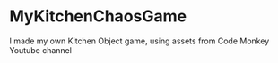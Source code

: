 # MyKitchenChaosGame
 I made my own Kitchen Object game, using assets from Code Monkey Youtube channel
